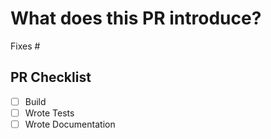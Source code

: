 <!-- Thank you for your interest in contributing to Foundry-Vyper Template! -->

<!-- Consider opening an issue for discussion prior to submitting a PR. -->
<!-- Consider checking CONTRIBUTING.md before contributing. -->
<!-- New features will be merged faster if they were first discussed and designed with the team. -->

# What does this PR introduce?

<!---
## ⚠️ BREAKING CHANGES
## 🚀 Feature
## 🐛 Bug
## ♻️ Refactor
## 🧪 Tests
## ⚡️ Performance
## 🎨 Style
## 📄 Documentation
## 📦 Build
## 🤖 CI
---->

Fixes #<!-- Fill in with issue number -->

<!-- Describe the changes introduced in this pull request here. -->

<!-- Include any context necessary for understanding the PR's purpose. (Images, links, etc ..) -->

## PR Checklist

<!-- Before merging the pull request, making sure you have run locally the following. -->
<!-- Feel free to submit a PR or Draft PR even if some items are pending. -->
<!-- (Some of the items may not apply.) -->

- [ ] Build
- [ ] Wrote Tests
- [ ] Wrote Documentation
